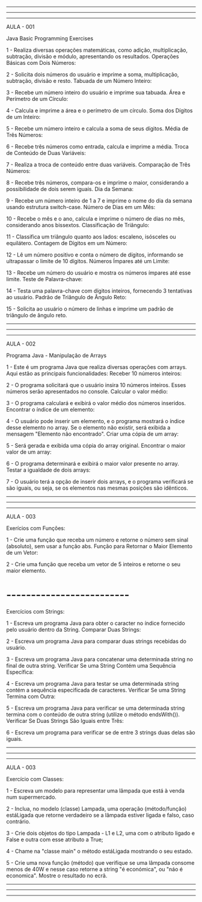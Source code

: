 ------------------------------------------------------------------------------------------------------------------------------------------------------------------------------------
------------------------------------------------------------------------------------------------------------------------------------------------------------------------------------
------------------------------------------------------------------------------------------------------------------------------------------------------------------------------------
AULA - 001

Java Basic Programming Exercises  

1 - Realiza diversas operações matemáticas, como adição, multiplicação, subtração, divisão e módulo, apresentando os resultados.
Operações Básicas com Dois Números:

2 - Solicita dois números do usuário e imprime a soma, multiplicação, subtração, divisão e resto.
Tabuada de um Número Inteiro:

3 - Recebe um número inteiro do usuário e imprime sua tabuada.
Área e Perímetro de um Círculo:

4 - Calcula e imprime a área e o perímetro de um círculo.
Soma dos Dígitos de um Inteiro:

5 - Recebe um número inteiro e calcula a soma de seus dígitos.
Média de Três Números:

6 - Recebe três números como entrada, calcula e imprime a média.
Troca de Conteúdo de Duas Variáveis:

7 - Realiza a troca de conteúdo entre duas variáveis.
Comparação de Três Números:

8 - Recebe três números, compara-os e imprime o maior, considerando a possibilidade de dois serem iguais.
Dia da Semana:

9 - Recebe um número inteiro de 1 a 7 e imprime o nome do dia da semana usando estrutura switch-case.
Número de Dias em um Mês:

10 - Recebe o mês e o ano, calcula e imprime o número de dias no mês, considerando anos bissextos.
Classificação de Triângulo:

11 - Classifica um triângulo quanto aos lados: escaleno, isósceles ou equilátero.
Contagem de Dígitos em um Número:

12 - Lê um número positivo e conta o número de dígitos, informando se ultrapassar o limite de 10 dígitos.
Números Ímpares até um Limite:

13 - Recebe um número do usuário e mostra os números ímpares até esse limite.
Teste de Palavra-chave:

14 - Testa uma palavra-chave com dígitos inteiros, fornecendo 3 tentativas ao usuário.
Padrão de Triângulo de Ângulo Reto:

15 - Solicita ao usuário o número de linhas e imprime um padrão de triângulo de ângulo reto.

------------------------------------------------------------------------------------------------------------------------------------------------------------------------------------
------------------------------------------------------------------------------------------------------------------------------------------------------------------------------------
------------------------------------------------------------------------------------------------------------------------------------------------------------------------------------
AULA - 002

Programa Java - Manipulação de Arrays

1 - Este é um programa Java que realiza diversas operações com arrays. Aqui estão as principais funcionalidades:
Receber 10 números inteiros:

2 - O programa solicitará que o usuário insira 10 números inteiros. Esses números serão apresentados no console.
Calcular o valor médio:

3 - O programa calculará e exibirá o valor médio dos números inseridos.
Encontrar o índice de um elemento:

4 - O usuário pode inserir um elemento, e o programa mostrará o índice desse elemento no array. Se o elemento não existir, será exibida a mensagem "Elemento não encontrado".
Criar uma cópia de um array:

5 - Será gerada e exibida uma cópia do array original.
Encontrar o maior valor de um array:

6 - O programa determinará e exibirá o maior valor presente no array.
Testar a igualdade de dois arrays:

7 - O usuário terá a opção de inserir dois arrays, e o programa verificará se são iguais, ou seja, se os elementos nas mesmas posições são idênticos.

------------------------------------------------------------------------------------------------------------------------------------------------------------------------------------
------------------------------------------------------------------------------------------------------------------------------------------------------------------------------------
------------------------------------------------------------------------------------------------------------------------------------------------------------------------------------
AULA - 003

Exerícios com Funções:

1 - Crie uma função que receba um número e retorne o número sem sinal (absoluto), sem usar a função abs.
Função para Retornar o Maior Elemento de um Vetor:

2 - Crie uma função que receba um vetor de 5 inteiros e retorne o seu maior elemento.

# -------------------------

Exercícios com Strings:

1 - Escreva um programa Java para obter o caracter no índice fornecido pelo usuário dentro da String.
Comparar Duas Strings:

2 - Escreva um programa Java para comparar duas strings recebidas do usuário.

3 - Escreva um programa Java para concatenar uma determinada string no final de outra string.
Verificar Se uma String Contém uma Sequência Específica:

4 - Escreva um programa Java para testar se uma determinada string contém a sequência especificada de caracteres.
Verificar Se uma String Termina com Outra:

5 - Escreva um programa Java para verificar se uma determinada string termina com o conteúdo de outra string (utilize o método endsWith()).
Verificar Se Duas Strings São Iguais entre Três:

6 - Escreva um programa para verificar se de entre 3 strings duas delas são iguais.

------------------------------------------------------------------------------------------------------------------------------------------------------------------------------------
------------------------------------------------------------------------------------------------------------------------------------------------------------------------------------
------------------------------------------------------------------------------------------------------------------------------------------------------------------------------------
AULA - 003

Exercício com Classes:

1 - Escreva um modelo para representar uma lâmpada que está à venda num supermercado.   

2 - Inclua, no modelo (classe) Lampada, uma operação (método/função)  estáLigada que retorne verdadeiro se a lâmpada estiver ligada e falso, caso contrário.  

3 - Crie dois objetos do tipo Lampada - L1 e L2, uma com o atributo ligado e False e outra com esse atributo a True;  

4 - Chame na "classe main" o método estáLigada mostrando o seu estado.  

5 - Crie uma nova função (método) que verifique se uma lâmpada consome menos de 40W e nesse caso retorne a string "é económica", ou "náo é economica". Mostre o resultado no ecrã.  

------------------------------------------------------------------------------------------------------------------------------------------------------------------------------------
------------------------------------------------------------------------------------------------------------------------------------------------------------------------------------
------------------------------------------------------------------------------------------------------------------------------------------------------------------------------------
